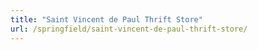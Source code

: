 ```yaml
---
title: "Saint Vincent de Paul Thrift Store"
url: /springfield/saint-vincent-de-paul-thrift-store/
---
```

